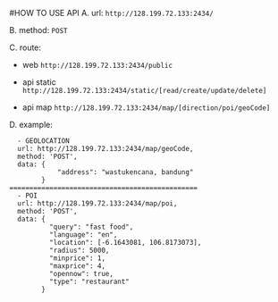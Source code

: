 #HOW TO USE API
A. url: ```http://128.199.72.133:2434/```

B. method: ```POST```

C. route: 

  - web ```http://128.199.72.133:2434/public```
  
  - api static ```http://128.199.72.133:2434/static/[read/create/update/delete]```
  
  - api map ```http://128.199.72.133:2434/map/[direction/poi/geoCode]```
  
  
D. example:

```
  - GEOLOCATION
  url: http://128.199.72.133:2434/map/geoCode,
  method: 'POST',
  data: {
	        "address": "wastukencana, bandung"
        }
===============================================
  - POI
  url: http://128.199.72.133:2434/map/poi,
  method: 'POST',
  data: {
          "query": "fast food",
          "language": "en",
          "location": [-6.1643081, 106.8173073],
          "radius": 5000,
          "minprice": 1,
          "maxprice": 4,
          "opennow": true,
          "type": "restaurant"
        }
        

```

  
  
  
